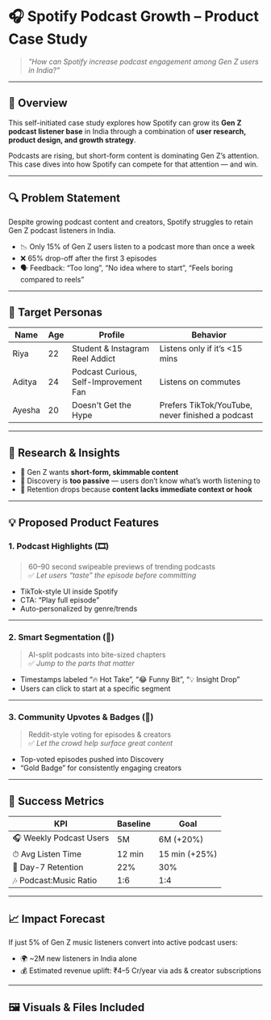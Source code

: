 # 🎧 Spotify Podcast Growth – Product Case Study
> *"How can Spotify increase podcast engagement among Gen Z users in India?"*

---

## 🧠 Overview

This self-initiated case study explores how Spotify can grow its **Gen Z podcast listener base** in India through a combination of **user research, product design, and growth strategy**.

Podcasts are rising, but short-form content is dominating Gen Z’s attention. This case dives into how Spotify can compete for that attention — and win.

---

## 🔍 Problem Statement

Despite growing podcast content and creators, Spotify struggles to retain Gen Z podcast listeners in India.

- 📉 Only 15% of Gen Z users listen to a podcast more than once a week  
- ❌ 65% drop-off after the first 3 episodes  
- 🗣 Feedback: “Too long”, “No idea where to start”, “Feels boring compared to reels”

---

## 👤 Target Personas

| Name | Age | Profile | Behavior |
|------|-----|---------|----------|
| Riya | 22 | Student & Instagram Reel Addict | Listens only if it’s <15 mins |
| Aditya | 24 | Podcast Curious, Self-Improvement Fan | Listens on commutes |
| Ayesha | 20 | Doesn't Get the Hype | Prefers TikTok/YouTube, never finished a podcast |

---

## 🧪 Research & Insights

- 🎯 Gen Z wants **short-form, skimmable content**
- 📱 Discovery is **too passive** — users don’t know what’s worth listening to
- 🧠 Retention drops because **content lacks immediate context or hook**

---

## 💡 Proposed Product Features

### 1. Podcast Highlights (🎞️)
> 60–90 second swipeable previews of trending podcasts  
✅ *Let users “taste” the episode before committing*

- TikTok-style UI inside Spotify  
- CTA: “Play full episode”  
- Auto-personalized by genre/trends

---

### 2. Smart Segmentation (🧠)
> AI-split podcasts into bite-sized chapters  
✅ *Jump to the parts that matter*

- Timestamps labeled “🔥 Hot Take”, “😂 Funny Bit”, “💡 Insight Drop”  
- Users can click to start at a specific segment

---

### 3. Community Upvotes & Badges (🚀)
> Reddit-style voting for episodes & creators  
✅ *Let the crowd help surface great content*

- Top-voted episodes pushed into Discovery  
- “Gold Badge” for consistently engaging creators

---

## 🎯 Success Metrics

| KPI | Baseline | Goal |
|-----|----------|------|
| 🎧 Weekly Podcast Users | 5M | 6M (+20%) |
| ⏱ Avg Listen Time | 12 min | 15 min (+25%) |
| 🔁 Day-7 Retention | 22% | 30% |
| 🎶 Podcast:Music Ratio | 1:6 | 1:4 |

---

## 📈 Impact Forecast

If just 5% of Gen Z music listeners convert into active podcast users:

- 🌍 ~2M new listeners in India alone  
- 💰 Estimated revenue uplift: ₹4–5 Cr/year via ads & creator subscriptions

---

## 🖼️ Visuals & Files Included

